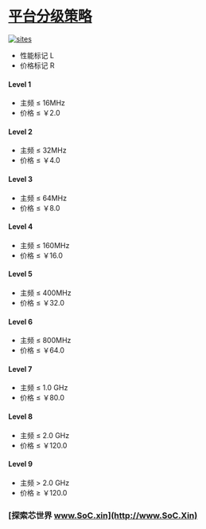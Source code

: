 ﻿# [平台分级策略](https://github.com/SoCXin/Level)

[![sites](http://182.61.61.133/link/resources/SoC.png)](http://www.SoC.Xin)

* 性能标记 L
* 价格标记 R

#### Level 1

* 主频 ≤ 16MHz
* 价格 ≤ ￥2.0

#### Level 2

* 主频 ≤ 32MHz
* 价格 ≤ ￥4.0

#### Level 3

* 主频 ≤ 64MHz
* 价格 ≤ ￥8.0

#### Level 4

* 主频 ≤ 160MHz
* 价格 ≤ ￥16.0

#### Level 5

* 主频 ≤ 400MHz
* 价格 ≤ ￥32.0

#### Level 6

* 主频 ≤ 800MHz
* 价格 ≤ ￥64.0

#### Level 7

* 主频 ≤ 1.0 GHz
* 价格 ≤ ￥80.0

#### Level 8

* 主频 ≤ 2.0 GHz
* 价格 ≤ ￥120.0

#### Level 9

* 主频 > 2.0 GHz
* 价格 ≥ ￥120.0


###  [探索芯世界 www.SoC.xin](http://www.SoC.Xin)
